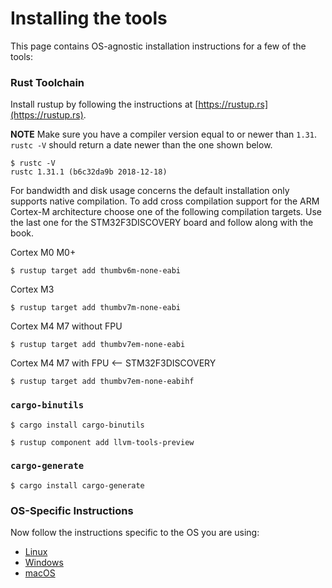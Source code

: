 # Installing the tools

This page contains OS-agnostic installation instructions for a few of the tools:

### Rust Toolchain

Install rustup by following the instructions at [https://rustup.rs](https://rustup.rs).

**NOTE** Make sure you have a compiler version equal to or newer than `1.31`. `rustc
-V` should return a date newer than the one shown below.

``` console
$ rustc -V
rustc 1.31.1 (b6c32da9b 2018-12-18)
```

For bandwidth and disk usage concerns the default installation only supports
native compilation. To add cross compilation support for the ARM Cortex-M
architecture choose one of the following compilation targets. Use the last one
for the STM32F3DISCOVERY board and follow along with the book.

Cortex M0 M0+
``` console
$ rustup target add thumbv6m-none-eabi
```

Cortex M3
``` console
$ rustup target add thumbv7m-none-eabi
```

Cortex M4 M7 without FPU
``` console
$ rustup target add thumbv7em-none-eabi
```

Cortex M4 M7 with FPU <-- STM32F3DISCOVERY
``` console
$ rustup target add thumbv7em-none-eabihf
```

### `cargo-binutils`

``` console
$ cargo install cargo-binutils

$ rustup component add llvm-tools-preview
```

### `cargo-generate`

``` console
$ cargo install cargo-generate
```

### OS-Specific Instructions

Now follow the instructions specific to the OS you are using:

- [Linux](install/linux.md)
- [Windows](install/windows.md)
- [macOS](install/macos.md)
